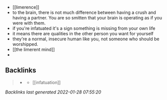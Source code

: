 - [[limerence]]
- to the brain, there is not much difference between having a crush and having a partner. You are so smitten that your brain is operating as if you were with them.
- if you're infatuated it's a sign something is missing from your own life
- it means there are qualities in the other person you want for yourself
- they're a normal, insecure human like you, not someone who should be worshipped.
- [[the limerent mind]]
-

## Backlinks

> - [](../journals/2021_07_25.md)
>   - [[infatuation]]

_Backlinks last generated 2022-01-28 07:55:20_
